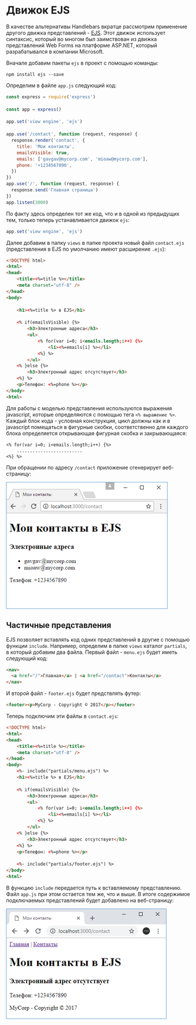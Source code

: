 # Движок EJS

В качестве альтернативы Handlebars вкратце рассмотрим применение другого движка представлений - [EJS](https://www.npmjs.com/package/ejs). Этот движок использует синтаксис, который во многом был заимствован из движка представлений Web Forms на платформе ASP.NET, который разрабатывался в компании Microsoft.

Вначале добавим пакеты `ejs` в проект с помощью команды:

```
npm install ejs --save
```

Определим в файле `app.js` следующий код:

```js
const express = require('express')

const app = express()

app.set('view engine', 'ejs')

app.use('/contact', function (request, response) {
  response.render('contact', {
    title: 'Мои контакты',
    emailsVisible: true,
    emails: ['gavgav@mycorp.com', 'mioaw@mycorp.com'],
    phone: '+1234567890',
  })
})
app.use('/', function (request, response) {
  response.send('Главная страница')
})
app.listen(3000)
```

По факту здесь определен тот же код, что и в одной из предыдущих тем, только теперь устанавливается движок `ejs`:

```js
app.set('view engine', 'ejs')
```

Далее добавим в папку `views` в папке проекта новый файл `contact.ejs` (представления в EJS по умолчанию имеют расширение `.ejs`):

```html
<!DOCTYPE html>
<html>
<head>
    <title><%=title %></title>
    <meta charset="utf-8" />
</head>
<body>

    <h1><%=title %> в EJS</h1>

    <% if(emailsVisible) {%>
        <h3>Электронные адреса</h3>
        <ul>
            <% for(var i=0; i<emails.length;i++) {%>
                <li><%=emails[i] %></li>
            <%} %>
        </ul>
    <% }else {%>
        <h3>Электронный адрес отсутствует</h3>
    <%} %>
    <p>Телефон: <%=phone %></p>
</body>
<html>
```

Для работы с моделью представления используются выражения javascript, которые определяются с помощью тега `<% выражение %>`. Каждый блок кода - условная конструкция, цикл должны как и в javascript помещаться в фигурные скобки, соответственно для каждого блока определяется открывающая фигурная скобка и закрывающаяся:

```
<% for(var i=0; i<emails.length;i++) {%>
    .........................
<%} %>
```

При обращении по адресу `/contact` приложение сгенерирует веб-страницу:

![4.24.png](4.24.png)

## Частичные представления

EJS позволяет вставлять код одних представлений в другие с помощью функции `include`. Например, определим в папке `views` каталог `partials`, в который добавим два файла. Первый файл - `menu.ejs` будет иметь следующий код:

```html
<nav>
  <a href="/">Главная</a> | <a href="/contact">Контакты</a>
</nav>
```

И второй файл - `footer.ejs` будет предствлять футер:

```html
<footer><p>MyCorp - Copyright © 2017</p></footer>
```

Теперь подключим эти файлы в `contact.ejs`:

```html
<!DOCTYPE html>
<html>
<head>
    <title><%=title %></title>
    <meta charset="utf-8" />
</head>
<body>
    <%- include("partials/menu.ejs") %>
    <h1><%=title %> в EJS</h1>

    <% if(emailsVisible) {%>
        <h3>Электронные адреса</h3>
        <ul>
            <% for(var i=0; i<emails.length;i++) {%>
                <li><%=emails[i] %></li>
            <%} %>
        </ul>
    <% }else {%>
        <h3>Электронный адрес отсутствует</h3>
    <%} %>
    <p>Телефон: <%=phone %></p>

    <%- include("partials/footer.ejs") %>
</body>
<html>
```

В функцию `include` передается путь к вставляемому представлению. Файл `app.js` при этом остается тем же, что и выше. В итоге содержимое подключаемых представлений будет добавлено на веб-страницу:

![4.34.png](4.34.png)
